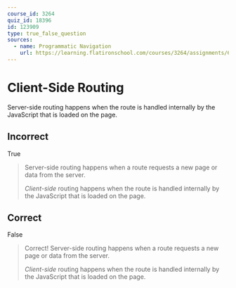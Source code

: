 ```yaml
---
course_id: 3264
quiz_id: 18396
id: 123909
type: true_false_question
sources:
  - name: Programmatic Navigation
    url: https://learning.flatironschool.com/courses/3264/assignments/68056?module_item_id=132847
---
```


# Client-Side Routing

Server-side routing happens when the route is handled internally by the
JavaScript that is loaded on the page.

## Incorrect

True

> Server-side routing happens when a route requests a new page or data from the
> server.
>
> _Client-side_ routing happens when the route is handled internally by the
> JavaScript that is loaded on the page.

## Correct

False

> Correct! Server-side routing happens when a route requests a new page or data
> from the server.
>
> _Client-side_ routing happens when the route is handled internally by the
> JavaScript that is loaded on the page.
